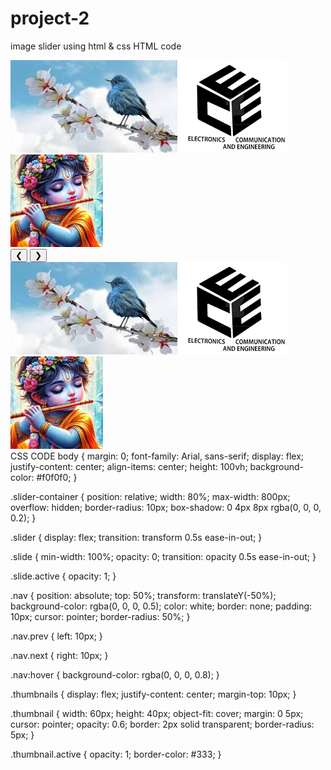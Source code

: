 # project-2
image slider using html &amp; css
HTML code
<!DOCTYPE html>
<html lang="en">
<head>
    <meta charset="UTF-8">
    <meta name="viewport" content="width=device-width, initial-scale=1.0">
    <title>Responsive Image Slider</title>
    <link rel="stylesheet" href="styles.css">
</head>
<body>
    <div class="slider-container">
        <div class="slider">
            <img src="images/image1.jpg" alt="Image 1" class="slide active">
            <img src="images/image2.jpg" alt="Image 2" class="slide">
            <img src="images/image3.jpg" alt="Image 3" class="slide">
        </div>
        <button class="nav prev">&#10094;</button>
        <button class="nav next">&#10095;</button>
        <div class="thumbnails">
            <img src="images/image1.jpg" alt="Thumbnail 1" class="thumbnail active">
            <img src="images/image2.jpg" alt="Thumbnail 2" class="thumbnail">
            <img src="images/image3.jpg" alt="Thumbnail 3" class="thumbnail">
        </div>
    </div>
    <script src="script.js"></script>
</body>
</html>
CSS CODE
body {
    margin: 0;
    font-family: Arial, sans-serif;
    display: flex;
    justify-content: center;
    align-items: center;
    height: 100vh;
    background-color: #f0f0f0;
}

.slider-container {
    position: relative;
    width: 80%;
    max-width: 800px;
    overflow: hidden;
    border-radius: 10px;
    box-shadow: 0 4px 8px rgba(0, 0, 0, 0.2);
}

.slider {
    display: flex;
    transition: transform 0.5s ease-in-out;
}

.slide {
    min-width: 100%;
    opacity: 0;
    transition: opacity 0.5s ease-in-out;
}

.slide.active {
    opacity: 1;
}

.nav {
    position: absolute;
    top: 50%;
    transform: translateY(-50%);
    background-color: rgba(0, 0, 0, 0.5);
    color: white;
    border: none;
    padding: 10px;
    cursor: pointer;
    border-radius: 50%;
}

.nav.prev {
    left: 10px;
}

.nav.next {
    right: 10px;
}

.nav:hover {
    background-color: rgba(0, 0, 0, 0.8);
}

.thumbnails {
    display: flex;
    justify-content: center;
    margin-top: 10px;
}

.thumbnail {
    width: 60px;
    height: 40px;
    object-fit: cover;
    margin: 0 5px;
    cursor: pointer;
    opacity: 0.6;
    border: 2px solid transparent;
    border-radius: 5px;
}

.thumbnail.active {
    opacity: 1;
    border-color: #333;
}
